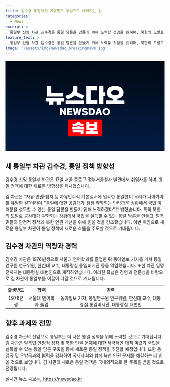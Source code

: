 ```yaml
---
title: 김수경 통일차관 자유민주 통일으로 나아가는 길
categories:
  - News
excerpt: >
  통일부 신임 차관 김수경은 통일 담론을 만들기 위해 노력할 것임을 밝히며, 북한의 도발로 통일에 대한 공감대가 약화되는 상황을 우려했다. 또한, 탈북민의 안정적 정착과 북한 인권 개선을 위해 노력하겠다고 강조했다. 서울대 언어학과 출신으로 동아일보 기자를 거쳐 통일연구원 연구위원, 한신대 교수, 대통령실 통일비서관을 역임한 경험이 있다.
feature_text: >
  통일부 신임 차관 김수경은 통일 담론을 만들기 위해 노력할 것임을 밝히며, 북한의 도발로 통일에 대한 공감대가 약화되는 상황을 우려했다. 또한, 탈북민의 안정적 정착과 북한 인권 개선을 위해 노력하겠다고 강조했다. 서울대 언어학과 출신으로 동아일보 기자를 거쳐 통일연구원 연구위원, 한신대 교수, 대통령실 통일비서관을 역임한 경험이 있다.
image: '/assets/img/newsdao_breakingnews.jpg'
---
```


<p><img src="/assets/img/newsdao_breakingnews.jpg" alt="ranknews 속보" /></p>

<h2 data-ke-size="size26">새 통일부 차관 김수경, 통일 정책 방향성</h2>

<p>김수경 신임 통일부 차관은 17일 서울 종로구 정부서울청사 별관에서 취임사를 하며, 통일 정책에 대한 새로운 방향성을 제시했습니다.</p>

<p data-ke-size="size16">김 차관은 "자유·인권·법치 등 자유민주적 기본질서에 입각한 통일만이 우리가 나아가야 할 유일한 길"이라며 "통일에 대한 공감대가 점점 약화되는 안타까운 상황에서 국민 여러분을 설득할 수 있는 통일 담론을 만들기 위해 노력하겠다"고 밝혔습니다. 특히 북한의 도발로 공감대가 약화되는 상황에서 국민을 설득할 수 있는 통일 담론을 만들고, 탈북민들의 안정적 정착과 북한 인권 개선을 위해 힘쓸 것을 강조했습니다. 이번 취임으로 새로운 통일부 차관이 통일 정책에 새로운 흐름을 주도할 것으로 기대됩니다.</p>

<h2 data-ke-size="size26">김수경 차관의 역량과 경력</h2>

<p>김수경 차관은 1976년생으로 서울대 언어학과를 졸업한 뒤 동아일보 기자를 거쳐 통일연구원 연구위원, 한신대 교수, 대통령실 통일비서관 등을 역임했습니다. 또한 차관 임명 전까지는 대통령실 대변인으로 재직하였습니다. 이러한 폭넓은 경험과 전문성을 바탕으로 김 차관이 통일부를 이끌어 나갈 것으로 기대됩니다.</p>

<table>
    <tr>
        <td style="text-align: center; height: 17px;"><b>출생년도</b></td>
        <td style="text-align: center; height: 17px;"><b>학력</b></td>
        <td style="text-align: center; height: 17px;"><b>경력</b></td>
    </tr>
    <tr>
        <td style="text-align: center; height: 17px;">1976년생</td>
        <td style="text-align: center; height: 17px;">서울대 언어학과 졸업</td>
        <td style="text-align: center; height: 17px;">동아일보 기자, 통일연구원 연구위원, 한신대 교수, 대통령실 통일비서관, 대통령실 대변인</td>
    </tr>
</table>

<h2 data-ke-size="size26">향후 과제와 전망</h2>

<p>김수경 차관의 신임으로 통일부는 더 나은 통일 정책을 위해 노력할 것으로 기대됩니다. 김 차관은 탈북민 안정적 정착 및 북한 인권 문제에 대한 적극적인 대책 마련과 국민을 설득할 수 있는 통일 담론 구축을 통해 새로운 통일 정책을 추진할 예정입니다. 또한 동맹국 및 우방국과의 협력을 강화하여 국제사회와 함께 북한 인권 문제를 해결하는 데 힘쓸 것으로 보입니다. 김 차관의 새로운 통일 정책은 국내외적으로 큰 주목을 받을 것으로 전망됩니다.</p>
실시간 뉴스 속보는, <a href="https://newsdao.kr" rel="dofollow">https://newsdao.kr</a>


